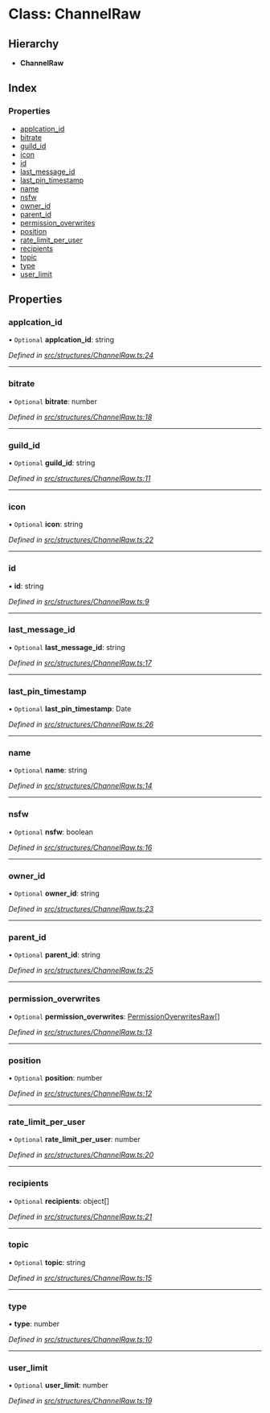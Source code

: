 # Class: ChannelRaw

## Hierarchy

* **ChannelRaw**

## Index

### Properties

* [applcation\_id](_structures_channelraw_.channelraw.md#applcation_id)
* [bitrate](_structures_channelraw_.channelraw.md#bitrate)
* [guild\_id](_structures_channelraw_.channelraw.md#guild_id)
* [icon](_structures_channelraw_.channelraw.md#icon)
* [id](_structures_channelraw_.channelraw.md#id)
* [last\_message\_id](_structures_channelraw_.channelraw.md#last_message_id)
* [last\_pin\_timestamp](_structures_channelraw_.channelraw.md#last_pin_timestamp)
* [name](_structures_channelraw_.channelraw.md#name)
* [nsfw](_structures_channelraw_.channelraw.md#nsfw)
* [owner\_id](_structures_channelraw_.channelraw.md#owner_id)
* [parent\_id](_structures_channelraw_.channelraw.md#parent_id)
* [permission\_overwrites](_structures_channelraw_.channelraw.md#permission_overwrites)
* [position](_structures_channelraw_.channelraw.md#position)
* [rate\_limit\_per\_user](_structures_channelraw_.channelraw.md#rate_limit_per_user)
* [recipients](_structures_channelraw_.channelraw.md#recipients)
* [topic](_structures_channelraw_.channelraw.md#topic)
* [type](_structures_channelraw_.channelraw.md#type)
* [user\_limit](_structures_channelraw_.channelraw.md#user_limit)

## Properties

### applcation\_id

• `Optional` **applcation\_id**: string

*Defined in [src/structures/ChannelRaw.ts:24](https://github.com/ourcord/ourcord/blob/1388589/src/structures/ChannelRaw.ts#L24)*

___

### bitrate

• `Optional` **bitrate**: number

*Defined in [src/structures/ChannelRaw.ts:18](https://github.com/ourcord/ourcord/blob/1388589/src/structures/ChannelRaw.ts#L18)*

___

### guild\_id

• `Optional` **guild\_id**: string

*Defined in [src/structures/ChannelRaw.ts:11](https://github.com/ourcord/ourcord/blob/1388589/src/structures/ChannelRaw.ts#L11)*

___

### icon

• `Optional` **icon**: string

*Defined in [src/structures/ChannelRaw.ts:22](https://github.com/ourcord/ourcord/blob/1388589/src/structures/ChannelRaw.ts#L22)*

___

### id

•  **id**: string

*Defined in [src/structures/ChannelRaw.ts:9](https://github.com/ourcord/ourcord/blob/1388589/src/structures/ChannelRaw.ts#L9)*

___

### last\_message\_id

• `Optional` **last\_message\_id**: string

*Defined in [src/structures/ChannelRaw.ts:17](https://github.com/ourcord/ourcord/blob/1388589/src/structures/ChannelRaw.ts#L17)*

___

### last\_pin\_timestamp

• `Optional` **last\_pin\_timestamp**: Date

*Defined in [src/structures/ChannelRaw.ts:26](https://github.com/ourcord/ourcord/blob/1388589/src/structures/ChannelRaw.ts#L26)*

___

### name

• `Optional` **name**: string

*Defined in [src/structures/ChannelRaw.ts:14](https://github.com/ourcord/ourcord/blob/1388589/src/structures/ChannelRaw.ts#L14)*

___

### nsfw

• `Optional` **nsfw**: boolean

*Defined in [src/structures/ChannelRaw.ts:16](https://github.com/ourcord/ourcord/blob/1388589/src/structures/ChannelRaw.ts#L16)*

___

### owner\_id

• `Optional` **owner\_id**: string

*Defined in [src/structures/ChannelRaw.ts:23](https://github.com/ourcord/ourcord/blob/1388589/src/structures/ChannelRaw.ts#L23)*

___

### parent\_id

• `Optional` **parent\_id**: string

*Defined in [src/structures/ChannelRaw.ts:25](https://github.com/ourcord/ourcord/blob/1388589/src/structures/ChannelRaw.ts#L25)*

___

### permission\_overwrites

• `Optional` **permission\_overwrites**: [PermissionOverwritesRaw](../interfaces/_structures_channelraw_.permissionoverwritesraw.md)[]

*Defined in [src/structures/ChannelRaw.ts:13](https://github.com/ourcord/ourcord/blob/1388589/src/structures/ChannelRaw.ts#L13)*

___

### position

• `Optional` **position**: number

*Defined in [src/structures/ChannelRaw.ts:12](https://github.com/ourcord/ourcord/blob/1388589/src/structures/ChannelRaw.ts#L12)*

___

### rate\_limit\_per\_user

• `Optional` **rate\_limit\_per\_user**: number

*Defined in [src/structures/ChannelRaw.ts:20](https://github.com/ourcord/ourcord/blob/1388589/src/structures/ChannelRaw.ts#L20)*

___

### recipients

• `Optional` **recipients**: object[]

*Defined in [src/structures/ChannelRaw.ts:21](https://github.com/ourcord/ourcord/blob/1388589/src/structures/ChannelRaw.ts#L21)*

___

### topic

• `Optional` **topic**: string

*Defined in [src/structures/ChannelRaw.ts:15](https://github.com/ourcord/ourcord/blob/1388589/src/structures/ChannelRaw.ts#L15)*

___

### type

•  **type**: number

*Defined in [src/structures/ChannelRaw.ts:10](https://github.com/ourcord/ourcord/blob/1388589/src/structures/ChannelRaw.ts#L10)*

___

### user\_limit

• `Optional` **user\_limit**: number

*Defined in [src/structures/ChannelRaw.ts:19](https://github.com/ourcord/ourcord/blob/1388589/src/structures/ChannelRaw.ts#L19)*
